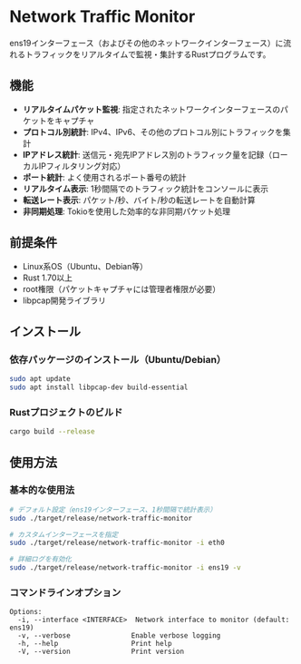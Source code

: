 # Network Traffic Monitor

ens19インターフェース（およびその他のネットワークインターフェース）に流れるトラフィックをリアルタイムで監視・集計するRustプログラムです。

## 機能

- **リアルタイムパケット監視**: 指定されたネットワークインターフェースのパケットをキャプチャ
- **プロトコル別統計**: IPv4、IPv6、その他のプロトコル別にトラフィックを集計
- **IPアドレス統計**: 送信元・宛先IPアドレス別のトラフィック量を記録（ローカルIPフィルタリング対応）
- **ポート統計**: よく使用されるポート番号の統計
- **リアルタイム表示**: 1秒間隔でのトラフィック統計をコンソールに表示
- **転送レート表示**: パケット/秒、バイト/秒の転送レートを自動計算
- **非同期処理**: Tokioを使用した効率的な非同期パケット処理

## 前提条件

- Linux系OS（Ubuntu、Debian等）
- Rust 1.70以上
- root権限（パケットキャプチャには管理者権限が必要）
- libpcap開発ライブラリ

## インストール

### 依存パッケージのインストール（Ubuntu/Debian）

```bash
sudo apt update
sudo apt install libpcap-dev build-essential
```

### Rustプロジェクトのビルド

```bash
cargo build --release
```

## 使用方法

### 基本的な使用法

```bash
# デフォルト設定（ens19インターフェース、1秒間隔で統計表示）
sudo ./target/release/network-traffic-monitor

# カスタムインターフェースを指定
sudo ./target/release/network-traffic-monitor -i eth0

# 詳細ログを有効化
sudo ./target/release/network-traffic-monitor -i ens19 -v
```

### コマンドラインオプション

```
Options:
  -i, --interface <INTERFACE>  Network interface to monitor (default: ens19)
  -v, --verbose               Enable verbose logging
  -h, --help                  Print help
  -V, --version               Print version
```